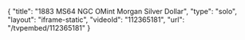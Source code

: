 {
    "title": "1883 MS64 NGC OMint Morgan Silver Dollar",
    "type": "solo",
    "layout": "iframe-static",
    "videoId": "112365181",
    "url": "\/tvpembed\/112365181"
}